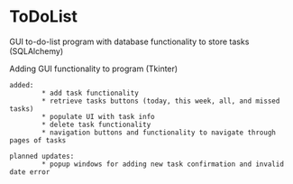 # ToDoList
GUI to-do-list program with database functionality to store tasks (SQLAlchemy)

Adding GUI functionality to program (Tkinter)

    added:  
            * add task functionality
            * retrieve tasks buttons (today, this week, all, and missed tasks) 
            * populate UI with task info
            * delete task functionality
            * navigation buttons and functionality to navigate through pages of tasks 
            
    planned updates:   
            * popup windows for adding new task confirmation and invalid date error
